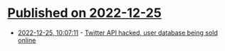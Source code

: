 # [Published on 2022-12-25](index.md)

* [2022-12-25, 10:07:11](https://news.ycombinator.com/item?id=34125843) - [Twitter API hacked, user database being sold online](https://breached.vc/Thread-Selling-Twitter-Data-Breach-400-million-users)
